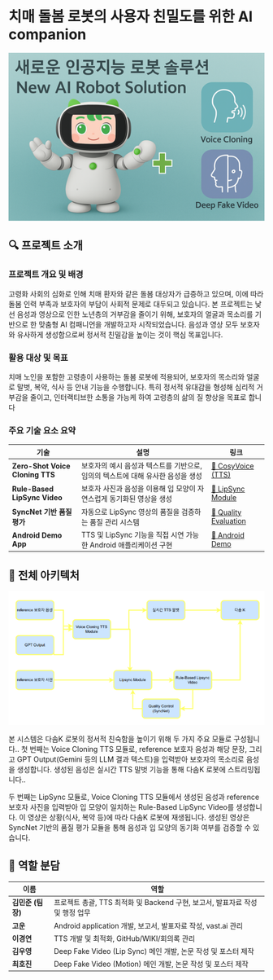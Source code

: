 # 치매 돌봄 로봇의 사용자 친밀도를 위한 AI companion

![프로젝트 이미지](./companion.png) 

## 🔍 프로젝트 소개
### 프로젝트 개요 및 배경

고령화 사회의 심화로 인해 치매 환자와 같은 돌봄 대상자가 급증하고 있으며, 이에 따라 돌봄 인력 부족과 보호자의 부담이 사회적 문제로 대두되고 있습니다. 본 프로젝트는 낯선 음성과 영상으로 인한 노년층의 거부감을 줄이기 위해, 보호자의   얼굴과 목소리를 기반으로 한 맞춤형 AI 컴패니언을 개발하고자 시작되었습니다. 음성과 영상 모두 보호자와 유사하게 생성함으로써 정서적 친밀감을 높이는 것이 핵심 목표입니다.

### 활용 대상 및 목표 

치매 노인을 포함한 고령층이 사용하는 돌봄 로봇에 적용되어, 보호자의 목소리와 얼굴로 말벗, 복약, 식사 등 안내 기능을 수행합니다. 특히 정서적 유대감을 형성해 심리적 거부감을 줄이고, 인터랙티브한 소통을 가능케 하여 고령층의 삶의 질    향상을 목표로 합니다

### 주요 기술 요소 요약

| 기술 | 설명 | 링크 |
|------|------|------|
| **Zero-Shot Voice Cloning TTS** | 보호자의 예시 음성과 텍스트를 기반으로, 임의의 텍스트에 대해 유사한 음성을 생성 | [🔗 CosyVoice (TTS)](https://github.com/sogang-capzzang/CosyVoice) |
| **Rule-Based LipSync Video** | 보호자 사진과 음성을 이용해 입 모양이 자연스럽게 동기화된 영상을 생성 | [🔗 LipSync Module](https://github.com/sogang-capzzang/Real3DPortrait) |
| **SyncNet 기반 품질 평가** | 자동으로 LipSync 영상의 품질을 검증하는 품질 관리 시스템 | [🔗 Quality Evaluation](https://github.com/sogang-capzzang/syncnet) |
| **Android Demo App** | TTS 및 LipSync 기능을 직접 시연 가능한 Android 애플리케이션 구현 | [🔗 Android Demo](https://github.com/sogang-capzzang/WSL-Application) |

## 🧠 전체 아키텍처

![파이프라인 아키텍처](./overall_architecture.png) 

본 시스템은 다솜K 로봇의 정서적 친숙함을 높이기 위해 두 가지 주요 모듈로 구성됩니다..
첫 번째는 Voice Cloning TTS 모듈로, reference 보호자 음성과 해당 문장, 그리고 GPT Output(Gemini 등의 LLM 결과 텍스트)을 입력받아 보호자의 목소리로 음성을 생성합니다. 생성된 음성은 실시간 TTS 말벗 기능을 통해 다솜K 로봇에 스트리밍됩니다..

두 번째는 LipSync 모듈로, Voice Cloning TTS 모듈에서 생성된 음성과 reference 보호자 사진을 입력받아 입 모양이 일치하는 Rule-Based LipSync Video를 생성합니다. 이 영상은 상황(식사, 복약 등)에 따라 다솜K 로봇에 재생됩니다. 생성된 영상은 SyncNet 기반의 품질 평가 모듈을 통해 음성과 입 모양의 동기화 여부를 검증할 수 있습니다.


## 👥 역할 분담

| 이름       | 역할 |
|------------|------|
| **김민준 (팀장)** | 프로젝트 총괄, TTS 최적화 및 Backend 구현, 보고서, 발표자료 작성 및 행정 업무 |
| **고운**         | Android application 개발, 보고서, 발표자료 작성, vast.ai 관리 |
| **이경연**       | TTS 개발 및 최적화, GitHub/WIKI/회의록 관리 |
| **김우영**       | Deep Fake Video (Lip Sync) 메인 개발, 논문 작성 및 포스터 제작 |
| **최호진**       | Deep Fake Video (Motion) 메인 개발, 논문 작성 및 포스터 제작 |
